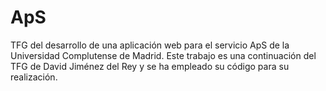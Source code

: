 # ApS
TFG del desarrollo de una aplicación web para el servicio ApS de la  Universidad Complutense de Madrid. Este trabajo es una continuación del TFG de David Jiménez del Rey y se ha empleado su código para su realización.
